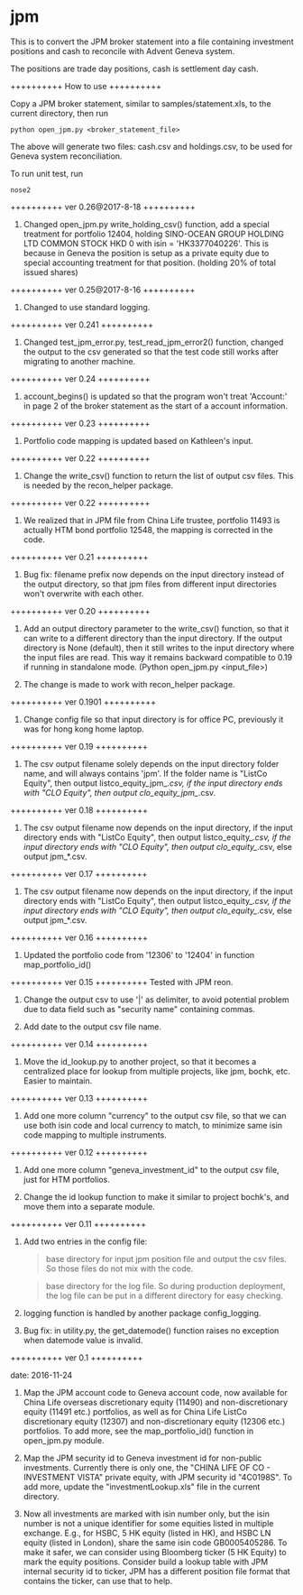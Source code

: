 # jpm

This is to convert the JPM broker statement into a file containing investment positions and cash to reconcile with Advent Geneva system.

The positions are trade day positions, cash is settlement day cash.

++++++++++
How to use
++++++++++

Copy a JPM broker statement, similar to samples/statement.xls, to the current directory, then run
	
	python open_jpm.py <broker_statement_file>

The above will generate two files: cash.csv and holdings.csv, to be used for Geneva system reconciliation.

To run unit test, run

	nose2



++++++++++
ver 0.26@2017-8-18
++++++++++
1. Changed open_jpm.py write_holding_csv() function, add a special treatment for portfolio 12404, holding SINO-OCEAN GROUP HOLDING LTD COMMON STOCK HKD 0 with isin = 'HK3377040226'. This is because in Geneva the position is setup as a private equity due to special accounting treatment for that position. (holding 20% of total issued shares)



++++++++++
ver 0.25@2017-8-16
++++++++++
1. Changed to use standard logging.



++++++++++
ver 0.241
++++++++++
1. Changed test_jpm_error.py, test_read_jpm_error2() function, changed the output to the csv generated so that the test code still works after migrating to another machine.



++++++++++
ver 0.24
++++++++++
1. account_begins() is updated so that the program won't treat 'Account:' in page 2 of the broker statement as the start of a account information.



++++++++++
ver 0.23
++++++++++
1. Portfolio code mapping is updated based on Kathleen's input.



++++++++++
ver 0.22
++++++++++
1. Change the write_csv() function to return the list of output csv files. This is needed by the recon_helper package.



++++++++++
ver 0.22
++++++++++
1. We realized that in JPM file from China Life trustee, portfolio 11493 is actually HTM bond portfolio 12548, the mapping is corrected in the code.



++++++++++
ver 0.21
++++++++++
1. Bug fix: filename prefix now depends on the input directory instead of the output directory, so that jpm files from different input directories won't overwrite with each other.



++++++++++
ver 0.20
++++++++++
1. Add an output directory parameter to the write_csv() function, so that it can write to a different directory than the input directory. If the output directory is None (default), then it still writes to the input directory where the input files are read. This way it remains backward compatible to 0.19 if running in standalone mode. (Python open_jpm.py <input_file>)

2. The change is made to work with recon_helper package.



++++++++++
ver 0.1901
++++++++++
1. Change config file so that input directory is for office PC, previously it was for hong kong home laptop.



++++++++++
ver 0.19
++++++++++
1. The csv output filename solely depends on the input directory folder name, and will always contains 'jpm'. If the folder name is "ListCo Equity", then output listco_equity_jpm_*.csv, if the input directory ends with "CLO Equity", then output clo_equity_jpm_*.csv.



++++++++++
ver 0.18
++++++++++
1. The csv output filename now depends on the input directory, if the input directory ends with "ListCo Equity", then output listco_equity_*.csv, if the input directory ends with "CLO Equity", then output clo_equity_*.csv, else output jpm_*.csv.



++++++++++
ver 0.17
++++++++++
1. The csv output filename now depends on the input directory, if the input directory ends with "ListCo Equity", then output listco_equity_*.csv, if the input directory ends with "CLO Equity", then output clo_equity_*.csv, else output jpm_*.csv.



++++++++++
ver 0.16
++++++++++
1. Updated the portfolio code from '12306' to '12404' in function map_portfolio_id()



++++++++++
ver 0.15
++++++++++
Tested with JPM reon.

1. Change the output csv to use '|' as delimiter, to avoid potential problem due to data field such as "security name" containing commas.

2. Add date to the output csv file name.



++++++++++
ver 0.14
++++++++++
1. Move the id_lookup.py to another project, so that it becomes a centralized place for lookup from multiple projects, like jpm, bochk, etc. Easier to maintain.



++++++++++
ver 0.13
++++++++++
1. Add one more column "currency" to the output csv file, so that we can use both isin code and local currency to match, to minimize same isin code mapping to multiple instruments. 



++++++++++
ver 0.12
++++++++++
1. Add one more column "geneva_investment_id" to the output csv file, just for HTM portfolios.

2. Change the id lookup function to make it similar to project bochk's, and move them into a separate module.



++++++++++
ver 0.11
++++++++++
1. Add two entries in the config file:

	> base directory for input jpm position file and output the csv files. So those files do not mix with the code.

	> base directory for the log file. So during production deployment, the log file can be put in a different directory for easy checking.

2. logging function is handled by another package config_logging.

3. Bug fix: in utility.py, the get_datemode() function raises no exception when datemode value is invalid.



++++++++++
ver 0.1
++++++++++

date: 2016-11-24

1. Map the JPM account code to Geneva account code, now available for China Life overseas discretionary equity (11490) and non-discretionary equity (11491 etc.) portfolios, as well as for China Life ListCo discretionary equity (12307) and non-discretionary equity (12306 etc.) portfolios. To add more, see the map_portfolio_id() function in open_jpm.py module.

2. Map the JPM security id to Geneva investment id for non-public investments. Currently there is only one, the "CHINA LIFE OF CO - INVESTMENT VISTA" private equity, with JPM security id "4C0198S". To add more, update the "investmentLookup.xls" file in the current directory.

3. Now all investments are marked with isin number only, but the isin number is not a unique identifier for some equities listed in multiple exchange. E.g., for HSBC, 5 HK equity (listed in HK), and HSBC LN equity (listed in London), share the same isin code GB0005405286. To make it safer, we can consider using Bloomberg ticker (5 HK Equity) to mark the equity positions. Consider build a lookup table with JPM internal security id to ticker, JPM has a different position file format that contains the ticker, can use that to help.